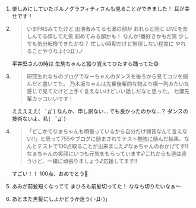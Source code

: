 1. 楽しみにしていたポルノグラフィティさんも見ることができました！ 耳が幸せです！

2. > いまFNSみてたけど 出演者みてる七瀬の顔が おれらと同じ LIVEを楽しんでる顔してた笑 初めてみる顔かも！ なんか1番好きかもだ笑 少しでも気分転換できたかな？ 忙しい時期だけど無理しない程度に やれることやりなよ(つД`)ノ

   平井堅さんの時は 生駒ちゃんと振り覚えてひたすら踊ってた😋

3. > 研究生れなちのブログでなーちゃんのダンスを後ろから見てコツを掴んだと書いてた。 乃木坂ちゃんは先輩後輩的な物より横一列みたいな感じで見てたけど上手く言えないけどいい話しだなと思った。 七瀬先輩カッコいいです！

   えええええ(　ﾟдﾟ) なんか、申し訳ない… でも良かったのかな…？ ダンスの技術ないよ、私(　ﾟдﾟ)

4. > 「どこかでなぁちゃんも頑張っているから自分だけ弱音なんて言えない!!」と思って755やブログに励まされてテスト勉強に励んだ結果、なんとテストで100点取ることが出来ました♪なぁちゃんのおかげです!!なぁちゃんの笑顔にいつも元気をもらっています♪これからも道は違うけど、一緒に頑張りましょう♪応援してます!!

   すごい！！ 100点、おめでとう🌟

5. あみが前髪短くなってて まひろも前髪切ってた！ ななも切りたいなぁ〜

6. あとまた黒髪にしよかどうか迷う(´･Д･)」

